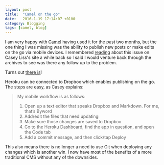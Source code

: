 ```yaml
---
layout: post
title:  "Camel on the go"
date:   2016-1-19 17:14:07 +0100
category: Blogging
tags: [camel, blog]
---
```


I am very happy with [Camel][cmlgit] having used it for the past two months, but the one thing I was missing was the ability to publish new posts or make edits on the go via mobile devices. I remembered [reading][uncomfortablecamel] about this issue on Casey Liss's site a while back so I said I would venture back through the archives to see was there any follow up to the problem. 

Turns out [there is][solution]!

Heroku can be connected to Dropbox which enables publishing on the go. The steps are easy, as Casey explains:

>My mobile workflow is as follows:
>	1.	Open up a text editor that speaks Dropbox and Markdown. For me, that’s Byword
>	2.	Add/edit the files that need updating
>	3.	Make sure those changes are saved to Dropbox
>	4.	Go to the Heroku Dashboard, find the app in question, and open the Code tab
>	5.	Add a commit message, and then click/tap Deploy

This also means there is no longer a need to use Git when deploying any changes which is another win. I now have most of the benefits of a more traditional CMS without any of the downsides. 

[cmlgit]: https://github.com/cliss/camel
[uncomfortablecamel]: https://www.caseyliss.com/2014/10/6/uncomfortable-riding-this-camel
[solution]: https://www.caseyliss.com/2014/11/19/heroku-adds-dropbox-support